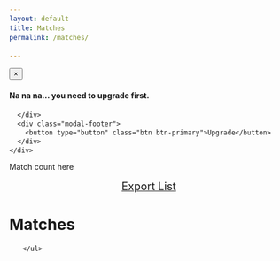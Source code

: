 ```yaml
---
layout: default
title: Matches
permalink: /matches/

---
```


<!-- Modal -->
<div class="modal fade" id="myModal" tabindex="-1" role="dialog" aria-labelledby="myModalLabel" aria-hidden="true">
  <div class="modal-dialog">
    <div class="modal-content">
      <div class="modal-header">
        <button type="button" class="close" data-dismiss="modal" aria-label="Close"><span aria-hidden="true">&times;</span></button>
      </div>
      <div class="modal-body">
      <h4 id="myModalLabel">Na na na... you need to upgrade first.</h4>

      </div>
      <div class="modal-footer">
        <button type="button" class="btn btn-primary">Upgrade</button>
      </div>
    </div>
  </div>
</div>



<div class="row">
  <div class="col-xs-8">
  Match count here
  </div>

  <div class="col-xs-4">
  <div style="text-align:center; font-size:1.4em; margin:15px;">
    <a href="#" class="export_link btn btn-success">Export List</a>
  </div>
  </div>
</div>

# Matches


<div class="actuals matches-table" style="display: ;">
    <ul id="actual_matches">

    </ul>
</div>



<div id="match_template" style="display:none;">
    <li id="%id%" class='panel text-left'>
      <div class="row">
        <div class="col-xs-3">
          <img src='/img/chad-person.jpg' class='img-circle avatar'>
        </div>
        <h3 class="text-center col-xs-9">%name%</h3>
      </div>

      <div class="row">
        <div class="col-xs-9">
          <ul>
            %tags%
          </ul>
        </div>
        <div class="row btn-group match-btn col-xs-3">
          <a href='#' id='info' class='%id% btn-circle-sm'> <i class="fa fa-info fa-2x"></i></a>
        </div>
      </div>
      <div class="row">
        <h4 class="col-xs-3">Email:</h4>
        <div class="col-xs-9">
        <a href="#" class="export_link">%email%</a>
        </div>

      </div>
    </li>
</div>










<script type="text/javascript">
    bowtie.user.info(function(user){
      if(user){
        $('.signed-in').show();

        var promDate = new dmProject("pr_Tl1Eehzg", user);
        promDate.get_actual_matches();

      }else{
        $('.signed-out').show();
      }
    });
</script>
